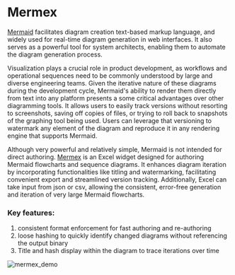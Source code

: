 # Mermex

[Mermaid](https://mermaid.js.org/) facilitates diagram creation text-based markup language, and widely used for real-time diagram generation in web interfaces. It also serves as a powerful tool for system architects, enabling them to automate the diagram generation process.

Visualization plays a crucial role in product development, as workflows and operational sequences need to be commonly understood by large and diverse engineering teams. Given the iterative nature of these diagrams during the development cycle, Mermaid's ability to render them directly from text into any platform presents a some critical advantages over other diagramming tools.  It allows users to easily track versions without resorting to screenshots, saving off copies of files, or trying to roll back to snapshots of the graphing tool being used. Users can leverage that versioning to watermark any element of the diagram and reproduce it in any rendering engine that supports Mermaid.

Although very powerful and relatively simple, Mermaid is not intended for direct authoring.  [Mermex](https://github.com/pgaljan/mermex) is an Excel widget designed for authoring Mermaid flowcharts and sequence diagrams. It enhances diagram iteration by incorporating functionalities like titling and watermarking, facilitating convenient export and streamlined version tracking.  Additionally, Excel can take input from json or csv, allowing the consistent, error-free generation and iteration of very large Mermaid flowcharts.

### Key features:
1. consistent format enforcement for fast authoring and re-authoring
2. loose hashing to quickly identify changed diagrams without referencing the output binary
3. Title and hash display within the diagram to trace iterations over time

![mermex_demo](https://github.com/pgaljan/blog/assets/11296072/4d8172eb-8e95-4670-88c6-76392bb7e27c)

